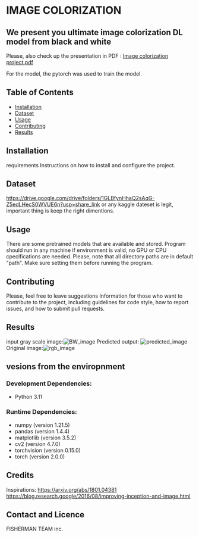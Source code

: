 
# IMAGE COLORIZATION

## We present you ultimate image colorization DL model from black and white
Please, also check up the presentation in PDF : [Image colorization project.pdf](https://github.com/ravshanovbek/image_colorization/files/14186313/Image.colorization.project.pdf)

For the model, the pytorch was used to train the model. 

## Table of Contents
- [Installation](#installation)
- [Dataset](#dataset)
- [Usage](#usage)
- [Contributing](#contributing)
- [Results](#results)

## Installation
requirements
Instructions on how to install and configure the project.

## Dataset
https://drive.google.com/drive/folders/1GLBfynHhaQ2sAqG-Z5edLHecS0WVUE6n?usp=share_link
or any kaggle dateset is legit, important thing is keep the right dimentions.

## Usage
There are some pretrained models that are available and stored.
Program should run in any machine if environment is valid, no GPU or CPU cpecifications are needed.
Please, note that all directory paths are in default "path". Make sure setting them 
before running the program.


## Contributing
Please, feel free to leave suggestions
Information for those who want to contribute to the project, including guidelines for code style, how to report issues, and how to submit pull requests.

## Results 
input gray scale image:![BW_image](https://github.com/ravshanovbek/image_colorization/assets/71225914/9d3e2a28-cccf-4ead-b0aa-c7fcb677ef99)
Predicted output: ![predicted_image](https://github.com/ravshanovbek/image_colorization/assets/71225914/8ae8e636-eaaf-4fca-ae6d-de8d8583051a)
Original image:![rgb_image](https://github.com/ravshanovbek/image_colorization/assets/71225914/f69f1a3b-fc52-4f36-993f-e5f50da161a9)


## vesions from the enviropnment
### Development Dependencies:
- Python 3.11

### Runtime Dependencies:
- numpy (version 1.21.5)
- pandas (version 1.4.4)
- matplotlib (version 3.5.2)
- cv2 (version 4.7.0)
- torchvision (version 0.15.0)
- torch (version 2.0.0)


## Credits
Inspirations:
https://arxiv.org/abs/1801.04381 
https://blog.research.google/2016/08/improving-inception-and-image.html



## Contact and Licence
FISHERMAN TEAM inc.





